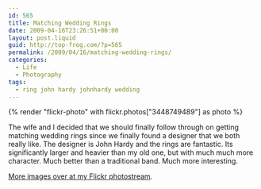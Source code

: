 ```yaml
---
id: 565
title: Matching Wedding Rings
date: 2009-04-16T23:26:51+00:00
layout: post.liquid
guid: http://top-frog.com/?p=565
permalink: /2009/04/16/matching-wedding-rings/
categories:
  - Life
  - Photography
tags:
  - ring john hardy johnhardy wedding
---
```


{% render "flickr-photo" with flickr.photos["3448749489"] as photo %}

The wife and I decided that we should finally follow through on getting matching wedding rings since we finally found a designer that we both really like. The designer is John Hardy and the rings are fantastic. Its significantly larger and heavier than my old one, but with much much more character. Much better than a traditional band. Much more interesting.

[More images over at my Flickr photostream](http://www.flickr.com/search/?q=johnhardy&w=21167966%40N07).
